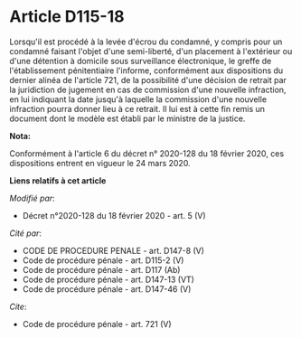 # Article D115-18

Lorsqu'il est procédé à la levée d'écrou du condamné, y compris pour un condamné faisant l'objet d'une semi-liberté, d'un
placement à l'extérieur ou d'une détention à domicile sous surveillance électronique, le greffe de l'établissement
pénitentiaire l'informe, conformément aux dispositions du dernier alinéa de l'article 721, de la possibilité d'une décision
de retrait par la juridiction de jugement en cas de commission d'une nouvelle infraction, en lui indiquant la date jusqu'à
laquelle la commission d'une nouvelle infraction pourra donner lieu à ce retrait. Il lui est à cette fin remis un document
dont le modèle est établi par le ministre de la justice.

**Nota:**

Conformément à l'article 6 du décret n° 2020-128 du 18 février 2020, ces dispositions entrent en vigueur le 24 mars 2020.

**Liens relatifs à cet article**

_Modifié par_:

  - Décret n°2020-128 du 18 février 2020 - art. 5 (V)

_Cité par_:

  - CODE DE PROCEDURE PENALE - art. D147-8 (V)
  - Code de procédure pénale - art. D115-2 (V)
  - Code de procédure pénale - art. D117 (Ab)
  - Code de procédure pénale - art. D147-13 (VT)
  - Code de procédure pénale - art. D147-46 (V)

_Cite_:

  - Code de procédure pénale - art. 721 (V)
